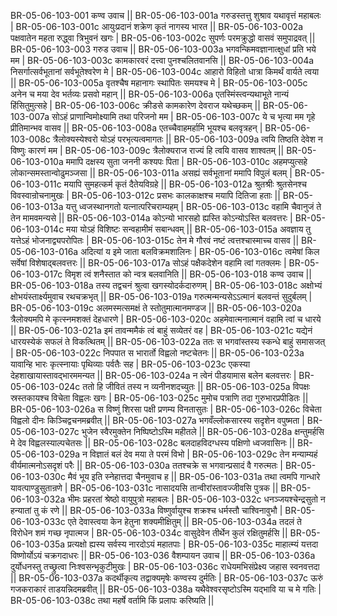 BR-05-06-103-001  	कण्व उवाच ||
BR-05-06-103-001a	गरुडस्तत्तु शुश्राव यथावृत्तं महाबलः |
BR-05-06-103-001c	आयुःप्रदानं शक्रेण कृतं नागस्य भारत ||
BR-05-06-103-002a	पक्षवातेन महता रुद्ध्वा त्रिभुवनं खगः |
BR-05-06-103-002c	सुपर्णः परमक्रुद्धो वासवं समुपाद्रवत् ||
BR-05-06-103-003  	गरुड उवाच ||
BR-05-06-103-003a	भगवन्किमवज्ञानात्क्षुधां प्रति भये मम |
BR-05-06-103-003c	कामकारवरं दत्त्वा पुनश्चलितवानसि ||
BR-05-06-103-004a	निसर्गात्सर्वभूतानां सर्वभूतेश्वरेण मे |
BR-05-06-103-004c	आहारो विहितो धात्रा किमर्थं वार्यते त्वया ||
BR-05-06-103-005a	वृतश्चैष महानागः स्थापितः समयश्च मे |
BR-05-06-103-005c	अनेन च मया देव भर्तव्यः प्रसवो महान् ||
BR-05-06-103-006a	एतस्मिंस्त्वन्यथाभूते नान्यं हिंसितुमुत्सहे |
BR-05-06-103-006c	क्रीडसे कामकारेण देवराज यथेच्छकम् ||
BR-05-06-103-007a	सोऽहं प्राणान्विमोक्ष्यामि तथा परिजनो मम |
BR-05-06-103-007c	ये च भृत्या मम गृहे प्रीतिमान्भव वासव ||
BR-05-06-103-008a	एतच्चैवाहमर्हामि भूयश्च बलवृत्रहन् |
BR-05-06-103-008c	त्रैलोक्यस्येश्वरो योऽहं परभृत्यत्वमागतः ||
BR-05-06-103-009a	त्वयि तिष्ठति देवेश न विष्णुः कारणं मम |
BR-05-06-103-009c	त्रैलोक्यराज राज्यं हि त्वयि वासव शाश्वतम् ||
BR-05-06-103-010a	ममापि दक्षस्य सुता जननी कश्यपः पिता |
BR-05-06-103-010c	अहमप्युत्सहे लोकान्समस्तान्वोढुमञ्जसा ||
BR-05-06-103-011a	असह्यं सर्वभूतानां ममापि विपुलं बलम् |
BR-05-06-103-011c	मयापि सुमहत्कर्म कृतं दैतेयविग्रहे ||
BR-05-06-103-012a	श्रुतश्रीः श्रुतसेनश्च विवस्वान्रोचनामुखः |
BR-05-06-103-012c	प्रसभः कालकाक्षश्च मयापि दितिजा हताः ||
BR-05-06-103-013a	यत्तु ध्वजस्थानगतो यत्नात्परिचराम्यहम् |
BR-05-06-103-013c	वहामि चैवानुजं ते तेन मामवमन्यसे ||
BR-05-06-103-014a	कोऽन्यो भारसहो ह्यस्ति कोऽन्योऽस्ति बलवत्तरः |
BR-05-06-103-014c	मया योऽहं विशिष्टः सन्वहामीमं सबान्धवम् ||
BR-05-06-103-015a	अवज्ञाय तु यत्तेऽहं भोजनाद्व्यपरोपितः |
BR-05-06-103-015c	तेन मे गौरवं नष्टं त्वत्तश्चास्माच्च वासव ||
BR-05-06-103-016a	अदित्यां य इमे जाता बलविक्रमशालिनः |
BR-05-06-103-016c	त्वमेषां किल सर्वेषां विशेषाद्बलवत्तरः ||
BR-05-06-103-017a	सोऽहं पक्षैकदेशेन वहामि त्वां गतक्लमः |
BR-05-06-103-017c	विमृश त्वं शनैस्तात को न्वत्र बलवानिति ||
BR-05-06-103-018  	कण्व उवाच ||
BR-05-06-103-018a	तस्य तद्वचनं श्रुत्वा खगस्योदर्कदारुणम् |
BR-05-06-103-018c	अक्षोभ्यं क्षोभयंस्तार्क्ष्यमुवाच रथचक्रभृत् ||
BR-05-06-103-019a	गरुत्मन्मन्यसेऽऽत्मानं बलवन्तं सुदुर्बलम् |
BR-05-06-103-019c	अलमस्मत्समक्षं ते स्तोतुमात्मानमण्डज ||
BR-05-06-103-020a	त्रैलोक्यमपि मे कृत्स्नमशक्तं देहधारणे |
BR-05-06-103-020c	अहमेवात्मनात्मानं वहामि त्वां च धारये ||
BR-05-06-103-021a	इमं तावन्ममैकं त्वं बाहुं सव्येतरं वह |
BR-05-06-103-021c	यद्येनं धारयस्येकं सफलं ते विकत्थितम् ||
BR-05-06-103-022a	ततः स भगवांस्तस्य स्कन्धे बाहुं समासजत् |
BR-05-06-103-022c	निपपात स भारार्तो विह्वलो नष्टचेतनः ||
BR-05-06-103-023a	यावान्हि भारः कृत्स्नायाः पृथिव्याः पर्वतैः सह |
BR-05-06-103-023c	एकस्या देहशाखायास्तावद्भारममन्यत ||
BR-05-06-103-024a	न त्वेनं पीडयामास बलेन बलवत्तरः |
BR-05-06-103-024c	ततो हि जीवितं तस्य न व्यनीनशदच्युतः ||
BR-05-06-103-025a	विपक्षः स्रस्तकायश्च विचेता विह्वलः खगः |
BR-05-06-103-025c	मुमोच पत्राणि तदा गुरुभारप्रपीडितः ||
BR-05-06-103-026a	स विष्णुं शिरसा पक्षी प्रणम्य विनतासुतः |
BR-05-06-103-026c	विचेता विह्वलो दीनः किञ्चिद्वचनमब्रवीत् ||
BR-05-06-103-027a	भगवँल्लोकसारस्य सदृशेन वपुष्मता |
BR-05-06-103-027c	भुजेन स्वैरमुक्तेन निष्पिष्टोऽस्मि महीतले ||
BR-05-06-103-028a	क्षन्तुमर्हसि मे देव विह्वलस्याल्पचेतसः ||
BR-05-06-103-028c	बलदाहविदग्धस्य पक्षिणो ध्वजवासिनः ||
BR-05-06-103-029a	न विज्ञातं बलं देव मया ते परमं विभो |
BR-05-06-103-029c	तेन मन्याम्यहं वीर्यमात्मनोऽसदृशं परैः ||
BR-05-06-103-030a	ततश्चक्रे स भगवान्प्रसादं वै गरुत्मतः |
BR-05-06-103-030c	मैवं भूय इति स्नेहात्तदा चैनमुवाच ह ||
BR-05-06-103-031a	तथा त्वमपि गान्धारे यावत्पाण्डुसुतान्रणे |
BR-05-06-103-031c	नासादयसि तान्वीरांस्तावज्जीवसि पुत्रक ||
BR-05-06-103-032a	भीमः प्रहरतां श्रेष्ठो वायुपुत्रो महाबलः |
BR-05-06-103-032c	धनञ्जयश्चेन्द्रसुतो न हन्यातां तु कं रणे ||
BR-05-06-103-033a	विष्णुर्वायुश्च शक्रश्च धर्मस्तौ चाश्विनावुभौ |
BR-05-06-103-033c	एते देवास्त्वया केन हेतुना शक्यमीक्षितुम् ||
BR-05-06-103-034a	तदलं ते विरोधेन शमं गच्छ नृपात्मज |
BR-05-06-103-034c	वासुदेवेन तीर्थेन कुलं रक्षितुमर्हसि ||
BR-05-06-103-035a	प्रत्यक्षो ह्यस्य सर्वस्य नारदोऽयं महातपाः |
BR-05-06-103-035c	माहात्म्यं यत्तदा विष्णोर्योऽयं चक्रगदाधरः ||
BR-05-06-103-036  	वैशम्पायन उवाच ||
BR-05-06-103-036a	दुर्योधनस्तु तच्छ्रुत्वा निःश्वसन्भृकुटीमुखः |
BR-05-06-103-036c	राधेयमभिसंप्रेक्ष्य जहास स्वनवत्तदा ||
BR-05-06-103-037a	कदर्थीकृत्य तद्वाक्यमृषेः कण्वस्य दुर्मतिः |
BR-05-06-103-037c	ऊरुं गजकराकारं ताडयन्निदमब्रवीत् ||
BR-05-06-103-038a	यथैवेश्वरसृष्टोऽस्मि यद्भावि या च मे गतिः |
BR-05-06-103-038c	तथा महर्षे वर्तामि किं प्रलापः करिष्यति ||

